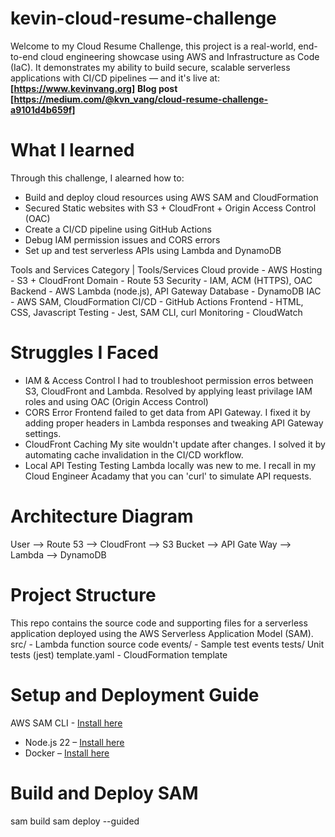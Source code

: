 # kevin-cloud-resume-challenge

Welcome to my Cloud Resume Challenge, this project is a real-world, end-to-end cloud engineering showcase using AWS and Infrastructure as Code (IaC). It demonstrates my ability to build secure, scalable serverless applications with CI/CD pipelines — and it's live at:
**[https://www.kevinvang.org]**
**Blog post [https://medium.com/@kvn_vang/cloud-resume-challenge-a9101d4b659f]**

# What I learned
Through this challenge, I alearned how to:
- Build and deploy cloud resources using AWS SAM and CloudFormation
- Secured Static websites with S3 + CloudFront + Origin Access Control (OAC)
- Create a CI/CD pipeline using GitHub Actions
- Debug IAM permission issues and CORS errors
- Set up and test serverless APIs using Lambda and DynamoDB

Tools and Services
Category | Tools/Services
Cloud provide - AWS
Hosting - S3 + CloudFront
Domain - Route 53
Security - IAM, ACM (HTTPS), OAC
Backend - AWS Lambda (node.js), API Gateway
Database - DynamoDB
IAC - AWS SAM, CloudFormation
CI/CD - GitHub Actions
Frontend - HTML, CSS, Javascript
Testing - Jest, SAM CLI, curl
Monitoring - CloudWatch

# Struggles I Faced
- IAM & Access Control
I had to troubleshoot permission erros between S3, CloudFront and Lambda. Resolved by applying least privilage IAM roles and using OAC (Origin Access Control)
- CORS Error
Frontend failed to get data from API Gateway. I fixed it by adding proper headers in Lambda responses and tweaking API Gateway settings.
- CloudFront Caching
My site wouldn't update after changes. I solved it by automating cache invalidation in the CI/CD workflow.
- Local API Testing
Testing Lambda locally was new to me. I recall in my Cloud Engineer Acadamy that you can 'curl' to simulate API requests.

# Architecture Diagram
User --> Route 53 --> CloudFront --> S3 Bucket --> API Gate Way --> Lambda --> DynamoDB

# Project Structure
This repo contains the source code and supporting files for a serverless application deployed using the AWS Serverless Application Model (SAM).
src/ - Lambda function source code
events/ - Sample test events
tests/ Unit tests (jest)
template.yaml - CloudFormation template

# Setup and Deployment Guide
AWS SAM CLI - [Install here](https://docs.aws.amazon.com/serverless-application-model/latest/developerguide/serverless-sam-cli-install.html)
- Node.js 22 – [Install here](https://nodejs.org/en/)
- Docker – [Install here](https://hub.docker.com/search/?type=edition&offering=community)

# Build and Deploy SAM
sam build
sam deploy --guided
